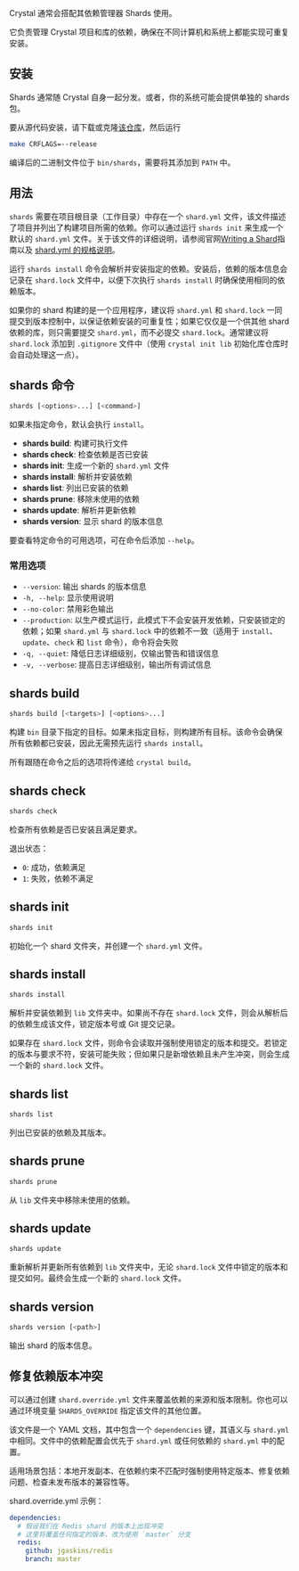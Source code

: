 Crystal 通常会搭配其依赖管理器 Shards 使用。

它负责管理 Crystal 项目和库的依赖，确保在不同计算机和系统上都能实现可重复安装。

## 安装

Shards 通常随 Crystal 自身一起分发。或者，你的系统可能会提供单独的 shards 包。

要从源代码安装，请下载或克隆[该仓库](https://github.com/crystal-lang/shards)，然后运行

```bash
make CRFLAGS=--release
```

编译后的二进制文件位于 `bin/shards`，需要将其添加到 `PATH` 中。

## 用法

`shards` 需要在项目根目录（工作目录）中存在一个 `shard.yml` 文件，该文件描述了项目并列出了构建项目所需的依赖。你可以通过运行 `shards init` 来生成一个默认的 `shard.yml` 文件。关于该文件的详细说明，请参阅官网[Writing a Shard](https://crystal-lang.org/reference/1.15/guides/writing_shards.html)指南以及 [shard.yml 的规格说明](https://github.com/crystal-lang/shards/blob/master/docs/shard.yml.adoc)。

运行 `shards install` 命令会解析并安装指定的依赖。安装后，依赖的版本信息会记录在 `shard.lock` 文件中，以便下次执行 `shards install` 时确保使用相同的依赖版本。

如果你的 shard 构建的是一个应用程序，建议将 `shard.yml` 和 `shard.lock` 一同提交到版本控制中，以保证依赖安装的可重复性；如果它仅仅是一个供其他 shard 依赖的库，则只需要提交 `shard.yml`，而不必提交 `shard.lock`。通常建议将 `shard.lock` 添加到 `.gitignore` 文件中（使用 `crystal init lib` 初始化库仓库时会自动处理这一点）。

## shards 命令

```bash
shards [<options>...] [<command>]
```

如果未指定命令，默认会执行 `install`。

- **shards build**: 构建可执行文件
- **shards check**: 检查依赖是否已安装
- **shards init**: 生成一个新的 `shard.yml` 文件
- **shards install**: 解析并安装依赖
- **shards list**: 列出已安装的依赖
- **shards prune**: 移除未使用的依赖
- **shards update**: 解析并更新依赖
- **shards version**: 显示 shard 的版本信息

要查看特定命令的可用选项，可在命令后添加 `--help`。

### 常用选项

- `--version`: 输出 shards 的版本信息
- `-h, --help`: 显示使用说明
- `--no-color`: 禁用彩色输出
- `--production`: 以生产模式运行，此模式下不会安装开发依赖，只安装锁定的依赖；如果 `shard.yml` 与 `shard.lock` 中的依赖不一致（适用于 `install`、`update`、`check` 和 `list` 命令），命令将会失败
- `-q, --quiet`: 降低日志详细级别，仅输出警告和错误信息
- `-v, --verbose`: 提高日志详细级别，输出所有调试信息

## shards build

```bash
shards build [<targets>] [<options>...]
```

构建 `bin` 目录下指定的目标。如果未指定目标，则构建所有目标。该命令会确保所有依赖都已安装，因此无需预先运行 `shards install`。

所有跟随在命令之后的选项将传递给 `crystal build`。

## shards check

```bash
shards check
```

检查所有依赖是否已安装且满足要求。

退出状态：
- `0`: 成功，依赖满足
- `1`: 失败，依赖不满足

## shards init

```bash
shards init
```

初始化一个 shard 文件夹，并创建一个 `shard.yml` 文件。

## shards install

```bash
shards install
```

解析并安装依赖到 `lib` 文件夹中。如果尚不存在 `shard.lock` 文件，则会从解析后的依赖生成该文件，锁定版本号或 Git 提交记录。

如果存在 `shard.lock` 文件，则命令会读取并强制使用锁定的版本和提交。若锁定的版本与要求不符，安装可能失败；但如果只是新增依赖且未产生冲突，则会生成一个新的 `shard.lock` 文件。

## shards list

```bash
shards list
```

列出已安装的依赖及其版本。

## shards prune

```bash
shards prune
```

从 `lib` 文件夹中移除未使用的依赖。

## shards update

```bash
shards update
```

重新解析并更新所有依赖到 `lib` 文件夹中，无论 `shard.lock` 文件中锁定的版本和提交如何。最终会生成一个新的 `shard.lock` 文件。

## shards version

```bash
shards version [<path>]
```

输出 shard 的版本信息。

## 修复依赖版本冲突

可以通过创建 `shard.override.yml` 文件来覆盖依赖的来源和版本限制。你也可以通过环境变量 `SHARDS_OVERRIDE` 指定该文件的其他位置。

该文件是一个 YAML 文档，其中包含一个 `dependencies` 键，其语义与 `shard.yml` 中相同。文件中的依赖配置会优先于 `shard.yml` 或任何依赖的 `shard.yml` 中的配置。

适用场景包括：本地开发副本、在依赖约束不匹配时强制使用特定版本、修复依赖问题、检查未发布版本的兼容性等。

shard.override.yml 示例：

```yaml
dependencies:
  # 假设我们在 Redis shard 的版本上出现冲突
  # 这里将覆盖任何指定的版本，改为使用 `master` 分支
  redis:
    github: jgaskins/redis
    branch: master
```

